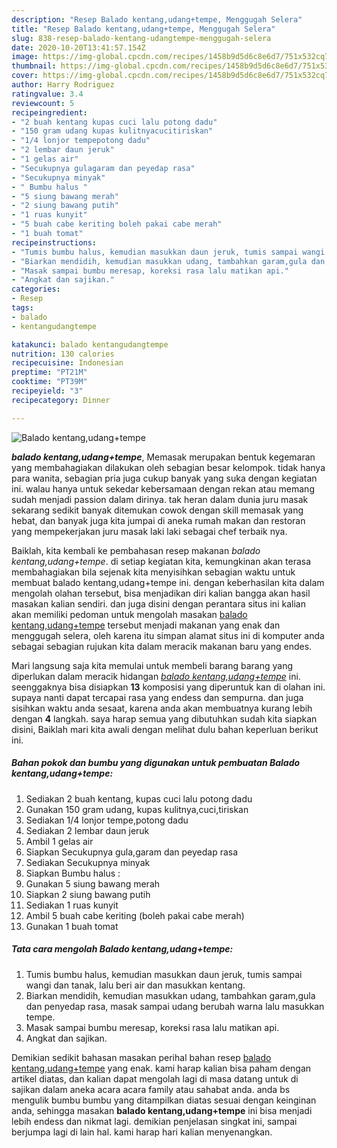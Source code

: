 ```yaml
---
description: "Resep Balado kentang,udang+tempe, Menggugah Selera"
title: "Resep Balado kentang,udang+tempe, Menggugah Selera"
slug: 838-resep-balado-kentang-udangtempe-menggugah-selera
date: 2020-10-20T13:41:57.154Z
image: https://img-global.cpcdn.com/recipes/1458b9d5d6c8e6d7/751x532cq70/balado-kentangudangtempe-foto-resep-utama.jpg
thumbnail: https://img-global.cpcdn.com/recipes/1458b9d5d6c8e6d7/751x532cq70/balado-kentangudangtempe-foto-resep-utama.jpg
cover: https://img-global.cpcdn.com/recipes/1458b9d5d6c8e6d7/751x532cq70/balado-kentangudangtempe-foto-resep-utama.jpg
author: Harry Rodriguez
ratingvalue: 3.4
reviewcount: 5
recipeingredient:
- "2 buah kentang kupas cuci lalu potong dadu"
- "150 gram udang kupas kulitnyacucitiriskan"
- "1/4 lonjor tempepotong dadu"
- "2 lembar daun jeruk"
- "1 gelas air"
- "Secukupnya gulagaram dan peyedap rasa"
- "Secukupnya minyak"
- " Bumbu halus "
- "5 siung bawang merah"
- "2 siung bawang putih"
- "1 ruas kunyit"
- "5 buah cabe keriting boleh pakai cabe merah"
- "1 buah tomat"
recipeinstructions:
- "Tumis bumbu halus, kemudian masukkan daun jeruk, tumis sampai wangi dan tanak, lalu beri air dan masukkan kentang."
- "Biarkan mendidih, kemudian masukkan udang, tambahkan garam,gula dan penyedap rasa, masak sampai udang berubah warna lalu masukkan tempe."
- "Masak sampai bumbu meresap, koreksi rasa lalu matikan api."
- "Angkat dan sajikan."
categories:
- Resep
tags:
- balado
- kentangudangtempe

katakunci: balado kentangudangtempe 
nutrition: 130 calories
recipecuisine: Indonesian
preptime: "PT21M"
cooktime: "PT39M"
recipeyield: "3"
recipecategory: Dinner

---
```



![Balado kentang,udang+tempe](https://img-global.cpcdn.com/recipes/1458b9d5d6c8e6d7/751x532cq70/balado-kentangudangtempe-foto-resep-utama.jpg)

<b><i>balado kentang,udang+tempe</i></b>, Memasak merupakan bentuk kegemaran yang membahagiakan dilakukan oleh sebagian besar kelompok. tidak hanya para wanita, sebagian pria juga cukup banyak yang suka dengan kegiatan ini. walau hanya untuk sekedar kebersamaan dengan rekan atau memang sudah menjadi passion dalam dirinya. tak heran dalam dunia juru masak sekarang sedikit banyak ditemukan cowok dengan skill memasak yang hebat, dan banyak juga kita jumpai di aneka rumah makan dan restoran yang mempekerjakan juru masak laki laki sebagai chef terbaik nya.



Baiklah, kita kembali ke pembahasan resep makanan <i>balado kentang,udang+tempe</i>. di setiap kegiatan kita, kemungkinan akan terasa membahagiakan bila sejenak kita menyisihkan sebagian waktu untuk membuat balado kentang,udang+tempe ini. dengan keberhasilan kita dalam mengolah olahan tersebut, bisa menjadikan diri kalian bangga akan hasil masakan kalian sendiri. dan juga disini dengan perantara situs ini kalian akan memiliki pedoman untuk mengolah masakan <u>balado kentang,udang+tempe</u> tersebut menjadi makanan yang enak dan menggugah selera, oleh karena itu simpan alamat situs ini di komputer anda sebagai sebagian rujukan kita dalam meracik makanan baru yang endes.


Mari langsung saja kita memulai untuk membeli barang barang yang diperlukan dalam meracik hidangan <u><i>balado kentang,udang+tempe</i></u> ini. seenggaknya bisa disiapkan <b>13</b> komposisi yang diperuntuk kan di olahan ini. supaya nanti dapat tercapai rasa yang endess dan sempurna. dan juga sisihkan waktu anda sesaat, karena anda akan membuatnya kurang lebih dengan <b>4</b> langkah. saya harap semua yang dibutuhkan sudah kita siapkan disini, Baiklah mari kita awali dengan melihat dulu bahan keperluan berikut ini.

<!--inarticleads1-->

##### Bahan pokok dan bumbu yang digunakan untuk pembuatan Balado kentang,udang+tempe:

1. Sediakan 2 buah kentang, kupas cuci lalu potong dadu
1. Gunakan 150 gram udang, kupas kulitnya,cuci,tiriskan
1. Sediakan 1/4 lonjor tempe,potong dadu
1. Sediakan 2 lembar daun jeruk
1. Ambil 1 gelas air
1. Siapkan Secukupnya gula,garam dan peyedap rasa
1. Sediakan Secukupnya minyak
1. Siapkan  Bumbu halus :
1. Gunakan 5 siung bawang merah
1. Siapkan 2 siung bawang putih
1. Sediakan 1 ruas kunyit
1. Ambil 5 buah cabe keriting (boleh pakai cabe merah)
1. Gunakan 1 buah tomat




<!--inarticleads2-->

##### Tata cara mengolah Balado kentang,udang+tempe:

1. Tumis bumbu halus, kemudian masukkan daun jeruk, tumis sampai wangi dan tanak, lalu beri air dan masukkan kentang.
1. Biarkan mendidih, kemudian masukkan udang, tambahkan garam,gula dan penyedap rasa, masak sampai udang berubah warna lalu masukkan tempe.
1. Masak sampai bumbu meresap, koreksi rasa lalu matikan api.
1. Angkat dan sajikan.




Demikian sedikit bahasan masakan perihal bahan resep <u>balado kentang,udang+tempe</u> yang enak. kami harap kalian bisa paham dengan artikel diatas, dan kalian dapat mengolah lagi di masa datang untuk di sajikan dalam aneka acara acara family atau sahabat anda. anda bs mengulik bumbu bumbu yang ditampilkan diatas sesuai dengan keinginan anda, sehingga masakan <b>balado kentang,udang+tempe</b> ini bisa menjadi lebih endess dan nikmat lagi. demikian penjelasan singkat ini, sampai berjumpa lagi di lain hal. kami harap hari kalian menyenangkan.
